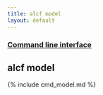 ```yaml
---
title: alcf model
layout: default
---
```


### [Command line interface](.)
## alcf model

{% include cmd_model.md %}
